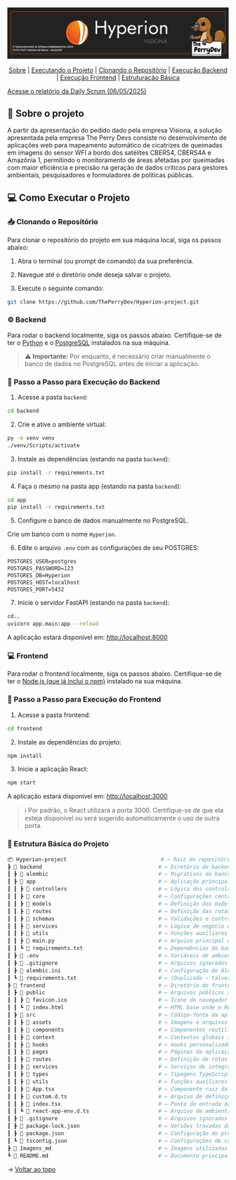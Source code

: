 <br id="topo">

<p align="center">
  <img src="./Imagens_md/BANNER.png" alt="Banner" />
</p>

<p align="center">
    <a href="#sobre">Sobre</a>  |  
    <a href="#executando">Executando o Projeto</a>  |  
    <a href="#clonando">Clonando o Repositório</a>  | 
    <a href="#backend">Execução Backend</a>  |    
    <a href="#frontend">Execução Frontend</a>  |  
    <a href="#estrutura">Estruturação Básica</a>
</p>

<span id="sobre">

<a href="./Imagens_md/README_Daily_06_05_2025.md">Acesse o relatório da Daily Scrum (06/05/2025)</a>

## :bookmark_tabs: Sobre o projeto

A partir da apresentação do pedido dado pela empresa Visiona, a solução apresentada pela empresa The Perry Devs consiste no desenvolvimento de aplicações web para mapeamento automático de cicatrizes de queimadas em imagens do sensor WFI a bordo dos satélites CBERS4, CBERS4A e Amazônia 1, permitindo o monitoramento de áreas afetadas por queimadas com maior eficiência e precisão na geração de dados críticos para gestores ambientais, pesquisadores e formuladores de políticas públicas.

<span id="executando">

## :computer: Como Executar o Projeto

<span id="clonando">

### :inbox_tray: Clonando o Repositório

Para clonar o repositório do projeto em sua máquina local, siga os passos abaixo:

1. Abra o terminal (ou prompt de comando) da sua preferência.

2. Navegue até o diretório onde deseja salvar o projeto.

3. Execute o seguinte comando:

```bash
git clone https://github.com/ThePerryDev/Hyperion-project.git
```

<span id="backend">

### ⚙️ Backend

Para rodar o backend localmente, siga os passos abaixo. Certifique-se de ter o [Python](https://www.python.org/downloads/) e o [PostgreSQL](https://www.postgresql.org/download/) instalados na sua máquina.

> ⚠️ **Importante:** Por enquanto, é necessário criar manualmente o banco de dados no PostgreSQL antes de iniciar a aplicação.

### 🚀 Passo a Passo para Execução do Backend

1. Acesse a pasta `backend`:

```bash
cd backend
```

2. Crie e ative o ambiente virtual:

```bash
py -m venv venv
./venv/Scripts/activate
```

3. Instale as dependências (estando na pasta `backend`):

```bash
pip install -r requirements.txt
```

4. Faça o mesmo na pasta app (estando na pasta `backend`):

```bash
cd app
pip install -r requirements.txt
```

5. Configure o banco de dados manualmente no PostgreSQL.

Crie um banco com o nome `Hyperion`.

6. Edite o arquivo `.env` com as configurações de seu POSTGRES:

```
POSTGRES_USER=postgres
POSTGRES_PASSWORD=123
POSTGRES_DB=Hyperion
POSTGRES_HOST=localhost
POSTGRES_PORT=5432
```

7. Inicie o servidor FastAPI (estando na pasta `backend`):

```bash
cd..
uvicorn app.main:app --reload
```

A aplicação estará disponível em: [http://localhost:8000](http://localhost:8000)

<span id="frontend">

### 💻 Frontend

Para rodar o frontend localmente, siga os passos abaixo. Certifique-se de ter o [Node.js (que já inclui o npm)](https://nodejs.org/pt/download) instalado na sua máquina.

### 🚀 Passo a Passo para Execução do Frontend

1. Acesse a pasta frontend:

```bash
cd frontend
```

2. Instale as dependências do projeto:

```bash
npm install
```

3. Inicie a aplicação React:

```bash
npm start
```

A aplicação estará disponível em: [http://localhost:3000](http://localhost:3000)

> ℹ️ Por padrão, o React utilizará a porta 3000. Certifique-se de que ela esteja disponível ou será sugerido automaticamente o uso de outra porta.

<span id="estrutura">

### 📁 Estrutura Básica do Projeto

```bash
📦 Hyperion-project                              # ← Raiz do repositório
┣ 📂 backend                                     # ← Diretório do backend (FastAPI)
┃ ┣ 📂 alembic                                   # ← Migrations do banco de dados com Alembic
┃ ┣ 📂 app                                       # ← Aplicação principal FastAPI
┃ ┃ ┣ 📂 controllers                             # ← Lógica dos controladores (camada intermediária entre rotas e serviços)
┃ ┃ ┣ 📂 core                                    # ← Configurações centrais da aplicação (ex: settings, auth, startup)
┃ ┃ ┣ 📂 models                                  # ← Definição dos modelos ORM (SQLAlchemy)
┃ ┃ ┣ 📂 routes                                  # ← Definição das rotas da API
┃ ┃ ┣ 📂 schemas                                 # ← Validações e contratos de dados (Pydantic)
┃ ┃ ┣ 📂 services                                # ← Lógica de negócio da aplicação
┃ ┃ ┣ 📂 utils                                   # ← Funções auxiliares e utilitárias
┃ ┃ ┣ 📜 main.py                                 # ← Arquivo principal que inicia a aplicação FastAPI
┃ ┃ ┗ 📜 requirements.txt                        # ← Dependências do backend
┃ ┣ 📜 .env                                      # ← Variáveis de ambiente (ex: URL do banco de dados)
┃ ┣ 📜 .gitignore                                # ← Arquivos ignorados pelo Git no backend
┃ ┣ 📜 alembic.ini                               # ← Configuração do Alembic
┃ ┗ 📜 requirements.txt                          # ← (Duplicado — talvez unificar com o da pasta `app`)
┣ 📂 frontend                                    # ← Diretório do frontend (React + TypeScript)
┃ ┣ 📂 public                                    # ← Arquivos públicos servidos diretamente (HTML, favicon)
┃ ┃ ┣ 📜 favicon.ico                             # ← Ícone do navegador
┃ ┃ ┗ 📜 index.html                              # ← HTML base onde o React é montado
┃ ┣ 📂 src                                       # ← Código-fonte da aplicação React
┃ ┃ ┣ 📂 assets                                  # ← Imagens e arquivos estáticos utilizados na UI
┃ ┃ ┣ 📂 components                              # ← Componentes reutilizáveis da interface
┃ ┃ ┣ 📂 context                                 # ← Contextos globais (React Context API)
┃ ┃ ┣ 📂 hooks                                   # ← Hooks personalizados para lógica reutilizável
┃ ┃ ┣ 📂 pages                                   # ← Páginas da aplicação (normalmente vinculadas às rotas)
┃ ┃ ┣ 📂 routes                                  # ← Definição de rotas (React Router, etc)
┃ ┃ ┣ 📂 services                                # ← Serviços de integração com APIs
┃ ┃ ┣ 📂 types                                   # ← Tipagens TypeScript globais ou compartilhadas
┃ ┃ ┣ 📂 utils                                   # ← Funções auxiliares reutilizáveis
┃ ┃ ┣ 📜 App.tsx                                 # ← Componente raiz da aplicação React
┃ ┃ ┣ 📜 custom.d.ts                             # ← Arquivo de definições customizadas para o TypeScript
┃ ┃ ┣ 📜 index.tsx                               # ← Ponto de entrada da aplicação React (renderização do App)
┃ ┃ ┗ 📜 react-app-env.d.ts                      # ← Arquivo de ambientação para o React com TypeScript
┃ ┣ 📜 .gitignore                                # ← Arquivos ignorados pelo Git no frontend
┃ ┣ 📜 package-lock.json                         # ← Versões travadas das dependências (gerado pelo npm)
┃ ┣ 📜 package.json                              # ← Configuração do projeto React e dependências
┃ ┗ 📜 tsconfig.json                             # ← Configurações de compilação do TypeScript
┣ 📂 Imagens_md                                  # ← Imagens utilizadas na documentação Markdown do projeto
┗ 📜 README.md                                   # ← Documento principal com instruções e visão geral do projeto
```

→ [Voltar ao topo](#topo)
